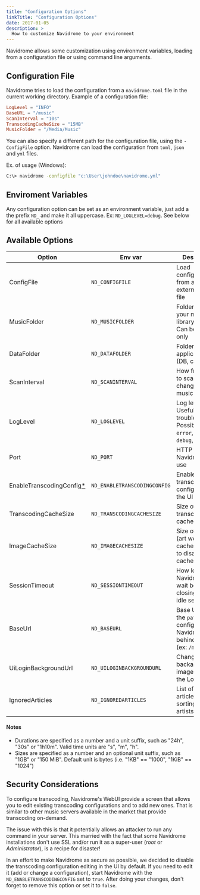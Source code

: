 ```yaml
---
title: "Configuration Options"
linkTitle: "Configuration Options"
date: 2017-01-05
description: >
  How to customize Navidrome to your environment
---
```


Navidrome allows some customization using environment variables, loading from a configuration file
or using command line arguments.

## Configuration File

Navidrome tries to load the configuration from a `navidrome.toml` file in the current working 
directory. Example of a configuration file:
```toml
LogLevel = "INFO"
BaseURL = "/music"
ScanInterval = "10s"
TranscodingCacheSize = "15MB"
MusicFolder = "/Media/Music"
```

You can also specify a different path for the configuration file, using the `-ConfigFile` option.
Navidrome can load the configuration from `toml`, `json` and `yml` files. 

Ex. of usage (Windows):
```bash
C:\> navidrome -configfile "c:\User\johndoe\navidrome.yml"
```

## Enviroment Variables

Any configuration option can be set as an environment variable, just add a the prefix `ND_` and 
make it all uppercase. Ex: `ND_LOGLEVEL=debug`. See below for all available options


## Available Options

| Option | Env var            | Description           | Default Value |
|--------|-------------------|-----------------|------|
| ConfigFile | `ND_CONFIGFILE` | Load configurations from an external config file | `./navidrome.tml` |
| MusicFolder | `ND_MUSICFOLDER`   | Folder where your music libraryis stored. Can be read-only   | ./music |
| DataFolder | `ND_DATAFOLDER`    | Folder to store application data (DB, cache...)     | ./data |
| ScanInterval | `ND_SCANINTERVAL`   | How frequently to scan for changes in your music library  | 1m |
| LogLevel | `ND_LOGLEVEL`   | Log level. Useful for troubleshooting. Possible values: `error`, `info`, `debug`, `trace` | `info` |
| Port | `ND_PORT`          | HTTP port Navidrome will use | 4533 |
| EnableTranscodingConfig[*](#security-considerations) | `ND_ENABLETRANSCODINGCONFIG` | Enables transcoding configuration in the UI | false |
| TranscodingCacheSize | `ND_TRANSCODINGCACHESIZE` | Size of transcoding cache| 100MB |
| ImageCacheSize | `ND_IMAGECACHESIZE` | Size of image (art work) cache. set to `0` to disable cache | 100MB |
| SessionTimeout | `ND_SESSIONTIMEOUT` | How long Navidrome will wait before closing web ui idle sessions | 24h |
| BaseUrl | `ND_BASEURL` | Base URL (only the `path` part) to configure Navidrome behind a proxy (ex: `/music`) | _Empty_  |
| UiLoginBackgroundUrl | `ND_UILOGINBACKGROUNDURL` | Change backaground image used in the Login page | _random music image from Unsplash.com_ |
| IgnoredArticles | `ND_IGNOREDARTICLES` | List of ignored articles when sorting/indexing artists | The El La Los Las Le Les Os As O A |

#### Notes
- Durations are specified as a number and a unit suffix, such as "24h", "30s" or "1h10m". Valid 
time units are "s", "m", "h".
- Sizes are specified as a number and an optional unit suffix, such as "1GB" or "150 MiB". Default 
unit is bytes (i.e. "1KB" == "1000", "1KiB" == "1024")

## Security Considerations
To configure transcoding, Navidrome's WebUI provide a screen that allows you to edit existing 
transcoding configurations and to add new ones. That is similar to other music servers available 
in the market that provide transcoding on-demand. 

The issue with this is that it potentially allows an attacker to run any command in your server. 
This married with the fact that some Navidrome installations don't use SSL and/or run it as a 
super-user (_root_ or _Administrator_), is a recipe for disaster!

In an effort to make Navidrome as secure as possible, we decided to disable the transcoding 
configuration editing in the UI by default. If you need to edit it (add or change a configuration), 
start Navidrome with the `ND_ENABLETRANSCODINGCONFIG` set to `true`. After doing your changes, 
don't forget to remove this option or set it to `false`.
